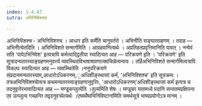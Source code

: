 ```yaml
---
index: 1.4.47
sutra: अभिनिविशश्च

---
```

_अभिनिविशश्च_ - अभिनिविशश्च । आधार इति कर्मेति चानुवर्तते । अभिनीति सङ्घातग्रहणम् । तदाह — अभिनीत्येतदिति । अभिनिविशते सन्मार्गमिति । आग्रहवानित्यर्थः । अप्रतिहतप्रवृत्तिमानिति यावत् । नन्वेवं सति 'पापेऽभिनिवेश' इत्यत्रापि कर्मत्वाद्द्वितीया स्यादित्यत आह — परिक्रयणे इति । 'परिक्रयणे' इति सूत्रादन्यतरस्याङ्ग्रहणमनुवर्त्त्य व्यवस्थितविभाषाश्रयणात्क्वचिन्नेत्यन्वयः । तर्हिअभिनिविशते सन्मार्ग॑मित्यत्रापि विकल्पः स्यादित्यत आह — व्यवस्थितेति ।ननुपरिक्रयणे संप्रदानमन्यतरस्याम्,आधारोऽधिकरणम्,॒अधिशीङ्स्थासां कर्म॑, 'अभिनिविशश्च' इति सूत्रक्रमः । तत्रअभिनिविशश्चे॑त्यत्र कथमन्यतरस्याङ्ग्रहणानुवृत्तिः, 'आधारोऽधिकरणम्'अधिशीङ्स्थासां कर्म॑ इत्यत्र च तदनुवृत्तेरभावादित्यत आह — मण्डूकप्लुत्येति ।तुल्य॑मिति शेषः । मण्डूका यतामध्ये पदानि सन्ततमप्रक्षिपन्त एव उत्प्लुत्य गच्छन्ति तद्वदनुवत्र्येत्यर्थः ।एष्वर्थेष्वभिनिविष्टाना॑मिति समर्थसूत्रे भाष्यप्रयोगोऽत्र मानम् ।